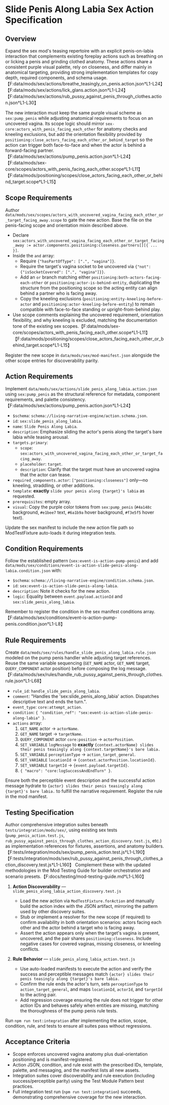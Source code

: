 # Slide Penis Along Labia Sex Action Specification

## Overview

Expand the sex mod's teasing repertoire with an explicit penis-on-labia interaction that complements existing foreplay actions such as breathing on or licking a penis and grinding clothed anatomy. These actions share a consistent purple visual palette, rely on closeness, and differ mainly in anatomical targeting, providing strong implementation templates for copy depth, required components, and schema usage.【F:data/mods/sex/actions/breathe_teasingly_on_penis.action.json†L1-L24】【F:data/mods/sex/actions/lick_glans.action.json†L1-L24】【F:data/mods/sex/actions/rub_pussy_against_penis_through_clothes.action.json†L1-L30】

The new interaction must keep the same purple visual scheme as `sex:pump_penis` while adjusting anatomical requirements to focus on an uncovered vagina. Its scope logic should mirror `sex-core:actors_with_penis_facing_each_other` for anatomy checks and kneeling exclusions, but add the orientation flexibility provided by `positioning:close_actors_facing_each_other_or_behind_target` so the action can trigger both face-to-face and when the actor is behind a forward-facing partner.【F:data/mods/sex/actions/pump_penis.action.json†L1-L24】【F:data/mods/sex-core/scopes/actors_with_penis_facing_each_other.scope†L1-L11】【F:data/mods/positioning/scopes/close_actors_facing_each_other_or_behind_target.scope†L1-L15】

## Scope Requirements

Author `data/mods/sex/scopes/actors_with_uncovered_vagina_facing_each_other_or_target_facing_away.scope` to gate the new action. Base the file on the penis-facing scope and orientation mixin described above.

- Declare `sex:actors_with_uncovered_vagina_facing_each_other_or_target_facing_away := actor.components.positioning:closeness.partners[][{ ... }]`.
- Inside the `and` array:
  - Require `{"hasPartOfType": [".", "vagina"]}`.
  - Require the target's vagina socket to be uncovered via `{"not": {"isSocketCovered": [".", "vagina"]}}`.
  - Add an `or` branch matching either `positioning:both-actors-facing-each-other` or `positioning:actor-is-behind-entity`, duplicating the structure from the positioning scope so the acting entity can align behind a partner who is facing away.
  - Copy the kneeling exclusions (`positioning:entity-kneeling-before-actor` and `positioning:actor-kneeling-before-entity`) to remain compatible with face-to-face standing or upright-from-behind play.
- Use scope comments explaining the uncovered requirement, orientation flexibility, and why kneeling is excluded, matching the documentation tone of the existing sex scopes.【F:data/mods/sex-core/scopes/actors_with_penis_facing_each_other.scope†L1-L11】【F:data/mods/positioning/scopes/close_actors_facing_each_other_or_behind_target.scope†L1-L15】

Register the new scope in `data/mods/sex/mod-manifest.json` alongside the other scope entries for discoverability parity.

## Action Requirements

Implement `data/mods/sex/actions/slide_penis_along_labia.action.json` using `sex:pump_penis` as the structural reference for metadata, component requirements, and palette consistency.【F:data/mods/sex/actions/pump_penis.action.json†L1-L24】

- `$schema`: `schema://living-narrative-engine/action.schema.json`.
- `id`: `sex:slide_penis_along_labia`.
- `name`: `Slide Penis Along Labia`.
- `description`: Emphasize sliding the actor's penis along the target's bare labia while teasing arousal.
- `targets.primary`:
  - `scope`: `sex:actors_with_uncovered_vagina_facing_each_other_or_target_facing_away`.
  - `placeholder`: `target`.
  - `description`: Clarify that the target must have an uncovered vagina that the actor can tease.
- `required_components.actor`: `["positioning:closeness"]` only—no kneeling, straddling, or other additions.
- `template`: **exactly** `slide your penis along {target}'s labia` as requested.
- `prerequisites`: empty array.
- `visual`: Copy the purple color tokens from `sex:pump_penis` (`#4a148c` background, `#e1bee7` text, `#6a1b9a` hover background, `#f3e5f5` hover text).

Update the sex manifest to include the new action file path so ModTestFixture auto-loads it during integration tests.

## Condition Requirements

Follow the established pattern (`sex:event-is-action-pump-penis`) and add `data/mods/sex/conditions/event-is-action-slide-penis-along-labia.condition.json` with:

- `$schema`: `schema://living-narrative-engine/condition.schema.json`.
- `id`: `sex:event-is-action-slide-penis-along-labia`.
- `description`: Note it checks for the new action.
- `logic`: Equality between `event.payload.actionId` and `sex:slide_penis_along_labia`.

Remember to register the condition in the sex manifest conditions array.【F:data/mods/sex/conditions/event-is-action-pump-penis.condition.json†L1-L8】

## Rule Requirements

Create `data/mods/sex/rules/handle_slide_penis_along_labia.rule.json` modeled on the pump penis handler while adjusting target references. Reuse the same variable sequencing (`GET_NAME` actor, `GET_NAME` target, `QUERY_COMPONENT` actor position) before composing the log message.【F:data/mods/sex/rules/handle_rub_pussy_against_penis_through_clothes.rule.json†L1-L68】

- `rule_id`: `handle_slide_penis_along_labia`.
- `comment`: "Handles the 'sex:slide_penis_along_labia' action. Dispatches descriptive text and ends the turn.".
- `event_type`: `core:attempt_action`.
- `condition`: `{ "condition_ref": "sex:event-is-action-slide-penis-along-labia" }`.
- `actions` array:
  1. `GET_NAME` actor → `actorName`.
  2. `GET_NAME` target → `targetName`.
  3. `QUERY_COMPONENT` actor `core:position` → `actorPosition`.
  4. `SET_VARIABLE` `logMessage` to **exactly** `{context.actorName} slides their penis teasingly along {context.targetName}'s bare labia.`
  5. `SET_VARIABLE` `perceptionType` → `action_target_general`.
  6. `SET_VARIABLE` `locationId` → `{context.actorPosition.locationId}`.
  7. `SET_VARIABLE` `targetId` → `{event.payload.targetId}`.
  8. `{ "macro": "core:logSuccessAndEndTurn" }`.

Ensure both the perceptible event description and the successful action message hydrate to `{actor} slides their penis teasingly along {target}'s bare labia.` to fulfill the narrative requirement. Register the rule in the mod manifest.

## Testing Specification

Author comprehensive integration suites beneath `tests/integration/mods/sex/`, using existing sex tests (`pump_penis_action.test.js`, `rub_pussy_against_penis_through_clothes_action_discovery.test.js`, etc.) as implementation references for fixtures, assertions, and anatomy builders.【F:tests/integration/mods/sex/pump_penis_action.test.js†L1-L190】【F:tests/integration/mods/sex/rub_pussy_against_penis_through_clothes_action_discovery.test.js†L1-L160】 Complement these with the updated methodologies in the Mod Testing Guide for builder orchestration and scenario presets.【F:docs/testing/mod-testing-guide.md†L1-L160】

1. **Action Discoverability** — `slide_penis_along_labia_action_discovery.test.js`
   - Load the new action via `ModTestFixture.forAction` and manually build the action index with the JSON artifact, mirroring the pattern used by other discovery suites.
   - Stub or implement a resolver for the new scope (if required) to confirm availability in both orientation scenarios: actors facing each other and the actor behind a target who is facing away.
   - Assert the action appears only when the target's vagina is present, uncovered, and the pair shares `positioning:closeness`. Include negative cases for covered vaginas, missing closeness, or kneeling conflicts.

2. **Rule Behavior** — `slide_penis_along_labia_action.test.js`
   - Use auto-loaded manifests to execute the action and verify the success and perceptible messages match `{actor} slides their penis teasingly along {target}'s bare labia.`
   - Confirm the rule ends the actor's turn, sets `perceptionType` to `action_target_general`, and maps `locationId`, `actorId`, and `targetId` to the acting pair.
   - Add regression coverage ensuring the rule does not trigger for other action IDs and behaves safely when entities are missing, matching the thoroughness of the pump penis rule tests.

Run `npm run test:integration` after implementing the action, scope, condition, rule, and tests to ensure all suites pass without regressions.

## Acceptance Criteria

- Scope enforces uncovered vagina anatomy plus dual-orientation positioning and is manifest-registered.
- Action JSON, condition, and rule exist with the prescribed IDs, template, palette, and messaging, and the manifest lists all new assets.
- Integration suites cover discoverability and rule execution (including success/perceptible parity) using the Test Module Pattern best practices.
- Full integration test run (`npm run test:integration`) succeeds, demonstrating comprehensive coverage for the new interaction.
